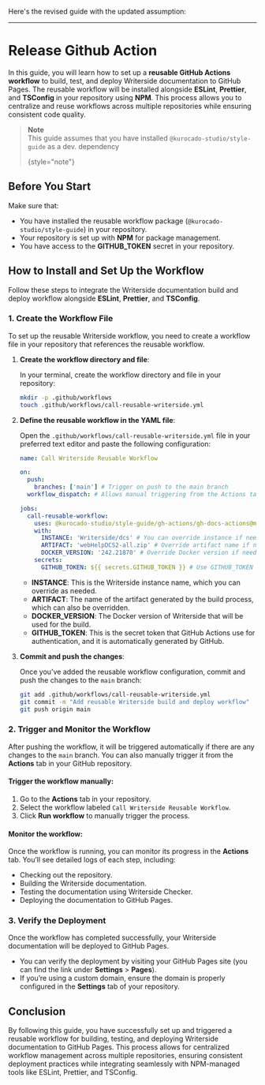Here's the revised guide with the updated assumption:

---

# Release Github Action

In this guide, you will learn how to set up a **reusable GitHub Actions workflow** to build, test,
and deploy Writerside documentation to GitHub Pages. The reusable workflow will be installed
alongside **ESLint**, **Prettier**, and **TSConfig** in your repository using **NPM**. This process
allows you to centralize and reuse workflows across multiple repositories while ensuring consistent
code quality.

> **Note**  
> This guide assumes that you have installed `@kurocado-studio/style-guide` as a dev. dependency
>
> {style="note"}

## Before You Start

Make sure that:

- You have installed the reusable workflow package (`@kurocado-studio/style-guide`) in your
  repository.
- Your repository is set up with **NPM** for package management.
- You have access to the **GITHUB_TOKEN** secret in your repository.

## How to Install and Set Up the Workflow

Follow these steps to integrate the Writerside documentation build and deploy workflow alongside
**ESLint**, **Prettier**, and **TSConfig**.

### 1. Create the Workflow File

To set up the reusable Writerside workflow, you need to create a workflow file in your repository
that references the reusable workflow.

1. **Create the workflow directory and file**:

   In your terminal, create the workflow directory and file in your repository:

   ```bash
   mkdir -p .github/workflows
   touch .github/workflows/call-reusable-writerside.yml
   ```

2. **Define the reusable workflow in the YAML file**:

   Open the `.github/workflows/call-reusable-writerside.yml` file in your preferred text editor and
   paste the following configuration:

   ```yaml
   name: Call Writerside Reusable Workflow

   on:
     push:
       branches: ['main'] # Trigger on push to the main branch
     workflow_dispatch: # Allows manual triggering from the Actions tab

   jobs:
     call-reusable-workflow:
       uses: @kurocado-studio/style-guide/gh-actions/gh-docs-actions@main # Reference the reusable workflow
       with:
         INSTANCE: 'Writerside/dcs' # You can override instance if needed
         ARTIFACT: 'webHelpDCS2-all.zip' # Override artifact name if necessary
         DOCKER_VERSION: '242.21870' # Override Docker version if needed
       secrets:
         GITHUB_TOKEN: ${{ secrets.GITHUB_TOKEN }} # Use GITHUB_TOKEN secret to authenticate
   ```

   - **INSTANCE**: This is the Writerside instance name, which you can override as needed.
   - **ARTIFACT**: The name of the artifact generated by the build process, which can also be
     overridden.
   - **DOCKER_VERSION**: The Docker version of Writerside that will be used for the build.
   - **GITHUB_TOKEN**: This is the secret token that GitHub Actions use for authentication, and it
     is automatically generated by GitHub.

3. **Commit and push the changes**:

   Once you’ve added the reusable workflow configuration, commit and push the changes to the `main`
   branch:

   ```bash
   git add .github/workflows/call-reusable-writerside.yml
   git commit -m "Add reusable Writerside build and deploy workflow"
   git push origin main
   ```

### 2. Trigger and Monitor the Workflow

After pushing the workflow, it will be triggered automatically if there are any changes to the
`main` branch. You can also manually trigger it from the **Actions** tab in your GitHub repository.

#### **Trigger the workflow manually**:

1. Go to the **Actions** tab in your repository.
2. Select the workflow labeled `Call Writerside Reusable Workflow`.
3. Click **Run workflow** to manually trigger the process.

#### **Monitor the workflow**:

Once the workflow is running, you can monitor its progress in the **Actions** tab. You’ll see
detailed logs of each step, including:

- Checking out the repository.
- Building the Writerside documentation.
- Testing the documentation using Writerside Checker.
- Deploying the documentation to GitHub Pages.

### 3. Verify the Deployment

Once the workflow has completed successfully, your Writerside documentation will be deployed to
GitHub Pages.

- You can verify the deployment by visiting your GitHub Pages site (you can find the link under
  **Settings** > **Pages**).
- If you’re using a custom domain, ensure the domain is properly configured in the **Settings** tab
  of your repository.

## Conclusion

By following this guide, you have successfully set up and triggered a reusable workflow for
building, testing, and deploying Writerside documentation to GitHub Pages. This process allows for
centralized workflow management across multiple repositories, ensuring consistent deployment
practices while integrating seamlessly with NPM-managed tools like ESLint, Prettier, and TSConfig.
